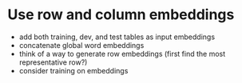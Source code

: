 # Use row and column embeddings
* add both training, dev, and test tables as input embeddings
* concatenate global word embeddings
* think of a way to generate row embeddings (first find the most representative row?)
* consider training on embeddings
